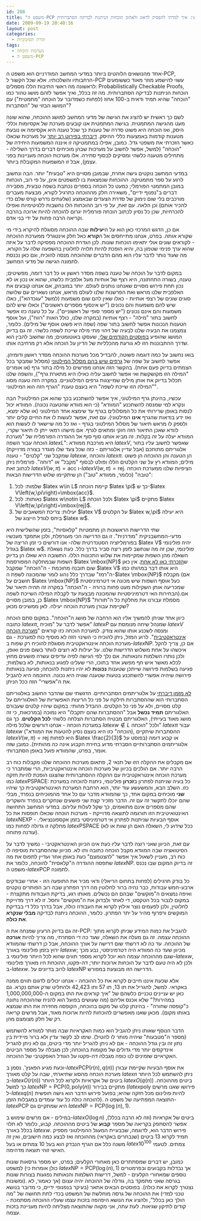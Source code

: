 ```yaml
---
id: 208
title: "משפט ה-PCP או: איך למדתי להפסיק לדאוג ולאהוב הוכחות הניתנות לבדיקה הסתברותית"
date: 2009-09-19 20:40:16
layout: post
categories: 
  - תורת הסיבוכיות
tags: 
  - מערכות הוכחה
  - משפט ה-PCP
---
```

אחד מהנושאים הלוהטים ביותר במדעי המחשב המודרניים הוא משפט ה-PCP, הרחבותיו והשלכותיו. אלא שכל הקשור ל-PCP עשוי להישמע מוזר מאוד כששומעים לראשונה מה ראשי התיבות הללו מסמלים: Probabilistically Checkable Proofs, הוכחות הניתנות לבדיקה הסתברותית. מה זה בכלל, ואיך אפשר לזהם מושג טהור כמו "הוכחה" שהיא תמיד ודאית ב-100 אחוז (לפחות כשמדובר על הוכחה "מתמטית") עם המושג הבזוי של "הסתברות"?

לשם כך ראשית יש להציג את הגישה של מדעי המחשב למושג ההוכחה, שהוא שונה מעט מהגישה המתמטית. בגישה המתמטית אנו קובעים מערכת של אקסיומות וכללי היסק, ואז הוכחה היא פשוט סדרה של טענות כך שכל טענה היא אקסיומה או נובעת מטענות קודמות באמצעות כללי ההיסק. <a href="http://www.gadial.net/?p=191">דיברתי בפירוט רב יותר</a> על מערכות שכאלו כאשר הזכרתי את משפטי גדל. כמובן, אפילו במתמטיקה זו איננה המשמעות היחידה של "הוכחה" (למשל, אפשר לחשוב על מערכות שבהן מוכיחים דברים בדרך השלילה - מתחילים מטענה כלשהי ומסיקים לבסוף סתירה. אלו מערכות הוכחה מעניינות בפני עצמן), אבל זו המשמעות המקובלת ביותר.

במדעי המחשב נוקטים גישה אחרת, שבמובן מסויים היא "טבעית" יותר. הבה ונחשוב לרגע על ספר מתמטיקה. ההוכחות שנמצאות בו למשפטים אינן, על פי רוב, הוכחות במובן המתמטי הפורמלי; כמעט כל הוכחה בספרים נכתבת בשפה טבעית, מסבירה דברים ב"נפנוף ידיים", משאירה חלק מההוכחה כתרגיל לקורא, מבצעת מעברים מורכבים בלי שום נימוק של סדרת הצעדים שבאמצע (שלעתים נדרש קורס שלם כדי להכיר אותם) וכן הלאה. עם זאת, על פי רוב ההוכחות הלו נחשבות ללגיטימיות ואפילו להכרחיות, שכן כל נסיון לכתוב הוכחה פורמלית יגרום להוכחה להיות ארוכה בהרבה וקריאה הרבה פחות על ידי בני אדם.

אם כן, הדגש המרכזי כאן הוא על ה<strong>יעילות</strong> שבה ההוכחה מסוגלת להיקרא בידי מי שקורא אותה. בפרט, אנחנו מתייחסים אל ה<strong>קורא</strong> כאל חלק אינטגרלי ממערכת ההוכחה - לקוראים שונים אולי יתאימו הוכחות שונות. לכן הגדרת ההוכחה מפסיקה לדבר על איזה שהוא ערך פנימי שטמון בה, והיא הופכת להיות תלויה לחלוטין בהשפעה שלה על הקורא. מה שעוד נותר לדבר עליו הוא מהם הדברים שההוכחה מנסה להוכיח, וגם כאן נכנסת לתמונה הגישה של מדעי המחשב.

במקום לדבר על הוכחה של טענה בשפה מסדר ראשון או כל דבר דומה, מפשיטים; טענה, בשורה התחתונה, היא רצף של אותיות מעל אלפבית כלשהו, שהוא או נכון או לא נכון תחת פירוש מסויים שאנחנו נותנים לעולם. יותר במובהק, אם אנחנו קובעים את האלפבית שלנו מראש ואת הפרשנות שלנו לעולם מראש, אנחנו נשארים עם שלושה סוגים שונים של רצפי אותיות - כאלו שאין להם שום משמעות (למשל "עגכדהא"), כאלו שיש להם משמעות והם נכונים ("יש אינסוף מספרים ראשונים") וכאלו שיש להם משמעות והם אינם נכונים ("יש מספר סופי של ראשוניים"). על כל טענה כזו אפשר לחשוב בתור "מילה" - רצף אותיות (במקרה שלנו, כולל האות "רווח"), ועל אוסף הטענות הנכונות אפשר לחשוב בתור שפה (שפה היא פשוט אוסף של מילים). כלומר, צמצמנו את הבעיה שלנו לבעיה של זיהוי מתי מילה שייכת לשפה כלשהי. זה גם בדיוק המושג שהופיע <a href="http://www.gadial.net/?p=204">בפוסטים הקודמים שלי</a>, שעסקו באוטומטים; מה שחשוב להבין הוא שדרך ההתבוננות הזו לא גורעת מהכלליות של הדיון על הוכחה אלא רק מרחיבה אותו.

בואו נחשוב על כמה דוגמה פשוטה, להבדיל מכל מערכות ההוכחה מסדר ראשון ודומיהן. אפשר לחשוב על שפה של <a href="http://www.gadial.net/?p=125">גרפים שיש בהם מסלול המילטוני</a> (מסלול שמבקר בכל הצמתים בדיוק פעם אחת). בהקשר הזה אנחנו מפרשים כל מילה בתור גרף (או אומרים "המילה הזו מקושקשת ואי אפשר לחשוב עליה כאילו היא מתארת גרף"), והשפה שלנו תכלול בדיוק את אותן מילים שמייצגות גרפים המילטוניים. במקרה הזה טענה מסוג "המילה הזו שייכת לשפה" היא בעצם טענת "הגרף הזה הוא המילטוני".

עכשיו, בהינתן גרף המילטוני, איך אפשר להשתכנע בכך שהוא אכן המילטוני? הבה ונקרא למי שמנסה להשתכנע "המוודא" (כי הוא מוודא שהטענה נכונה). המוודא יכול לנסות באופן שרירותי את כל המסלולים בגרף עד שימצא אחד המילטוני (או שלא ימצא, ואז ידע בודאות שהגרף <strong>אינו</strong> המילטוני). עם זאת, אפשר לעשות לו את החיים קלים יותר ולספק לו מראש תיאור של מסלול המילטוני בגרף - ואז כל מה שיישאר לו לעשות הוא לוודא שאכן התיאור הזה חוקי ומתאים לגרף. אם מישהו רמאי ייתן לו תיאור שקרי, המוודא יעלה על זה בקלות. זה מביא אותנו סוף סוף אל ההגדרה הפורמלית של "מערכת הוכחה עבור השפה $latex L$": היא מורכבת ממוודא $latex V$, שאפשר לחשוב עליו בתור אלגוריתם מתוחכם (אבל עדיין אלגוריתם - כזה שכל צעד שלו מוגדר בצורה מדוייקת) שמקבל שני "קלטים" - טענה $latex w$, והוכחה $latex \pi$. הן הטענה והן ההוכחה הן פשוט מילים; המוודא רץ על שני הקלטים הללו ופולט לבסוף "מקבל" או "דוחה". פורמלית ניתן לכתוב זאת $latex V\left(w,\pi\right)=\mbox{acc}$ ו-$latex V\left(w,\pi\right)=\mbox{rej}$. הציפיות שלנו ממערכת הוכחה "טובה" (כלומר, ממוודא "טוב") הן שיתקיימו שלוש הדרישות הבאות:
<ol>
	<li> שלמות: לכל $latex w\in L$ קיימת הוכחה $latex \pi$ כך ש-$latex V\left(w,\pi\right)=\mbox{acc}$.</li>
	<li> נאותות: לכל $latex w\notin L$ ולכל הוכחה $latex \pi$ מתקיים $latex V\left(w,\pi\right)=\mbox{rej}$.</li>
	<li> יעילות: צריכת המשאבים של $latex V$ על הקלטים $latex w,\pi$ היא יעילה ביחס לגודל הייצוג של $latex w$.</li>
</ol>
שתי הדרישות הראשונות הן מתמטיות "קלאסיות", בזמן שהשלישית היא מדעי-המחשבניקית "מודרנית". זו גם הדרישה הכי מעורפלת, ולכן אתמקד מעכשיו בפורמליזציה הסטנדרטית שלה- אנו דורשים כי זמן הריצה של $latex V$ יהיה פולינומי בגודל $latex w$. פולינומי, שכן זה מה שנחשב לזמן ריצה סביר בדרך כלל. כעת נשאלת השאלה מהן השפות שמקיימות את שלוש התכונות הללו. התשובה היא שאלו הן בדיוק השפות שבמחלקה המפורסמת $latex \mbox{NP}$ ש<a href="http://www.gadial.net/?p=96">הזכרתי כאן לא אחת</a>. אין כאן שום תובנה מחוכמת - ה"הוכחה" שמקבל $latex V$ היא אותו דבר במהותו כמו ה"רמז" שבדרך כלל נהוג לומר שהמכונה לשפת ה-$latex \mbox{NP}$ מקבלת (אם חושבים על $latex \mbox{NP}$ כעל אוסף השפות שיש מכונה אי דטרמיניסטית שמכריעה אותן השקילות מעט פחות ברורה - ה"הוכחה" במקרה זה תהיה תיאור של הבחירות האי דטרמיניסטיות שהמכונה מבצעת עד לקבלת המילה השייכת לשפה).אם כן, במובן מסויים $latex \mbox{NP}$ מסמלת עבורנו את מחלקת כל ה"תורות" שקיימת עבורן מערכת הוכחה יעילה. לאן ממשיכים מכאן?

כיוון אחד שניתן להמשיך אליו הוא הרחבה של מושג ה"הוכחה". במקום סתם הוכחה כתובה $latex \pi$, אפשר לדבר על "מוכיח" $latex P$ שמנהל שיחה מנומסת עם $latex V$ ומנסה לשכנע אותו שהוא צודק. למערכת הוכחה כזו קוראים "<a href="http://he.wikipedia.org/wiki/%D7%9E%D7%A2%D7%A8%D7%9B%D7%AA_%D7%94%D7%95%D7%9B%D7%97%D7%94_%D7%90%D7%99%D7%A0%D7%98%D7%A8%D7%90%D7%A7%D7%98%D7%99%D7%91%D7%99%D7%AA">מערכת הוכחה אינטראקטיבית</a>". לרוע המזל, ניתן להוכיח כי השינוי הזה לא מוסיף כוח למערכת - גם מערכת הוכחה אינטראקטיבית מסוגלת להוכיח רק שפות ב-$latex \mbox{NP}$. אם כן, צריך להקל איכשהו על אחת משלוש הדרישות שלנו. על יעילות לא רוצים לוותר בשום פנים ואופן, ולכן נותרו השלמות והנאותות. אם נלך לפי הגישה לפיה עדיפים עשרה פושעים מחוץ לכלא מאשר איש חף מפשע אחד בתוכו, הרי שעלינו לפגוע בנאותות, לא בשלמות; פגיעה בשלמות פירושה שייתכן שטענות <strong>נכונות</strong> לא יהיו ניתנות להוכחה; פגיעה בנאותות פירושה שיהיה אפשרי להשתכנע בטעות שטענה שגויה היא נכונה. החוכמה היא להגביל את ה"אפשרי" הזה ככל הניתן.

<a href="http://www.gadial.net/?p=203">לא מזמן דיברתי</a> על אלגוריתמים הסתברותיים. הדגשתי שם שהדבר החשוב באלגוריתם הסתברותי הוא שההסתברות תילקח על פני כל הריצות האפשריות של האלגוריתם על קלט מסויים, ולא על פני כל הקלטים. ההבדל מהותי: במקום שיהיו קלטים שעבורם האלגוריתם <strong>תמיד נכשל</strong> אבל "ההסתברות שהם יתקבלו" היא נמוכה (במרכאות, כי זה מושג מאוד בעייתי), האלגוריתם מבטיח הסתברות הצלחה כלשהי <strong>לכל הקלטים</strong>. כך גם במערכת הוכחה - אנחנו דורשים שלכל מילה $latex w\notin L$ ולכל "הוכחה" $latex \pi$ עבור $latex w$ ("הוכחה" כזו היא בעצם נסיון להטעות את המוודא), ההסתברות שיתקיים $latex V\left(w,\pi\right)=\mbox{rej}$ היא לפחות $latex \frac{2}{3}$ או קבוע דומה (בפוסט על אלגוריתמים הסתברותיים הסברתי מדוע בחירת הקבוע אינה כה מהותית). כמובן שזה אומר, בפרט, שהמוודא פועל באופן הסתברותי.

אם מקבלים את ההקלה הזו של תנאי 2, פתאום מערכות ההוכחה שלנו מקבלות כוח רב הרבה יותר. אם הולכים בכיוון של מערכות הוכחה אינטראקטיביות, הרי שמתברר כי מערכת הוכחה אינטראקטיבית עם ההקלה ההסתברותית שהצגנו הופכת להיות חזקה כמו $latex \mbox{PSPACE}$: כל בעיה שניתנת לפתרון ב<strong>זכרון</strong> פולינומי, ניתנת להוכחה במערכת כזו. השלב הבא, והמשעשע עוד יותר, הוא הרחבת המערכת האינטראקטיבית כך שיהיו <strong>שני</strong> מוכיחים במקום אחד, כך שהמוודא מדבר עם כל אחד מהמוכיחים בנפרד, מבלי שהם יוכלו לתקשר זה עם זה. הדבר מזכיר קצת שני פושעים שנחקרים בנפרד והשקרים שהם מספרים אינם מתואמים, כך שקל לעלות עליהם. במדעי המחשב התחושה האינטואיטיבית הזו תורגמה לתוצאה מדוייקת - מערכות הוכחה שכאלו תופסות את כל $latex \mbox{NEXP}$ - אוסף הבעיות שניתנות לפתרון אי דטרמיניסטי בזמן אקספוננציאלי. מחלקה זו גדולה לפחות כמו $latex \mbox{PSPACE}$ (ככל שידוע לי, השאלה האם הן שוות או לא עודנה פתוחה).

עם זאת, הכיוון שאני רוצה לדבר עליו כעת אינו הכיוון האינטראקטיבי - נמשיך לדבר על הסיטואציה שבה המוודא מקבל הוכחה כתובה ותו לא. מכיוון שההסתברות מוסיפה לו כוח רב, מעניין לשאול איך אפשר "להצטמצם" כעת באופן אחר ועדיין לתפוס את מה שתפסה ההגדרה ה"קלאסית" להוכחה, כלומר את $latex \mbox{NP}$. זה בדיוק המקום שבו נכנס משפט ה-$latex \mbox{PCP}$ לתמונה.

כל בודק תרגילים (לפחות בתחום הריאלי) ודאי מכיר את התופעה הזו - אחרי שבודקים ארבע-חמש עבודות, כבר נהיה ברור לחלוטין מה דרך הפתרון שבה רוב הפותרים נוקטים ואיפה נמצאים ה"מוקשים" שבהם הם נכשלים. מאותו רגע, בדיקת העבודות מתקצרת - במקום לנבור בכל הטקסט, די לאתר ולבדוק את ה"מוקשים" וחסל. זו לא דרך מדוייקת לחלוטין, ולכן לפעמים נוצר אילוץ לקרוא את העבודה כולה, אבל בדרך כלל די בבדיקת המוקשים ורפרוף מהיר על יתר הפתרון. כלומר, ההוכחה ניתנת לבדיקה <strong>מבלי שנקרא את כולה</strong>.

זה גם בדיוק הרעיון שמנחה את ה-PCP: להגביל את כמות המידע שניתן לקרוא מתוך ההוכחה עצמה. זה גם מעלה את השאלה, שעד כה די הסתרתי, מה צריך להיות <strong>אורכה</strong> של ההוכחה. עד כה לא דרשתי שום דרישה על אורך ההוכחה, אבל כן דרשתי שהמוודא ירוץ בזמן פולינומי באורך $latex w$; מכיוון שעד כה המוודא היה דטרמיניסטי, נבע מכך שגם מההוכחה עצמה הוא יוכל לקרוא מספר תווים שהוא לכל היותר פולינומי ב-$latex w$, ולכן לא היה טעם לדבר על הוכחות ארוכות יותר; דה-פקטו, ההוכחת היו מאורך פולינומי ב-$latex w$. לרוב בדיונים על $latex \mbox{NP}$ הדרישה הזו מבוצעת במפורש.

אלא שכעת איננו חייבים לקרוא את כל ההוכחה - אנחנו יכולים לדגום תווים ממנה באקראי. למשל, להגריל את תו 13, תו 57 ותו 42,423 ולהחליט שרק אותם נקרא. גם כאן יש עניינים טכניים כלשהם של "איך קוראים את התו במקום ה-1,000,000,000 במהירות?" שלא אכנס אליהם (מה שעושים בפועל הוא להניח שההוכחה נתונה כ"קופסה שחורה" - בהינתן קלט של מקום בהוכחה, הקופסה מחזירה את התו שנמצא באותו מקום). מכאן שאנו מאפשרים להוכחות להיות ארוכות מאוד, אבל מרשים קריאה רק של חלק מצומצם מהן.

הדבר הנוסף שאותו ניתן להגביל הוא כמות האקראיות שבה מותר למוודא להשתמש (מספר ה"מטבעות" שיהיה מותר לו להטיל). שימו לב לקשר עדין ולא ברור מיידית בין נתון זה ובין גודל ההוכחה - אם לא ניתן להגריל יותר מדי ביטים, גם לא ניתן להגריל אינדקסים יותר מדי גדולים של מקומות בהוכחה; לכן מגבלה על מספר הביטים האקראיים שזמינים לנו כופה מגבלה דה-פקטו על הגודל האפקטיבי של ההוכחה.

וכעת מגיע הפאנץ'. נסמן ב-$latex \mbox{PCP}\left(r\left(n\right),q\left(n\right)\right)$ את אוסף הבעיות שקיימת עבורן מערכת הוכחה מהסוג שתיארתי, שבה על קלט מאורך $latex n$ ניתן להשתמש לכל היותר ב-$latex O\left(r\left(n\right)\right)$ ביטים של אקראיות ולקרוא לכל היותר $latex O\left(q\left(n\right)\right)$ ביטים מההוכחה. כך למשל $latex \mbox{NP}=\mbox{PCP}\left(0,\mbox{poly}\left(n\right)\right)$ מתקיים בבירור ($latex \mbox{poly}$ פירושו שאנו מרשים ל-$latex q\left(n\right)$ להיות פולינום מכל חזקה שהיא; בפועל פירוש הדבר הוא גישה חופשית להוכחה כולה כל עוד עומדים במגבלות הזמן). התוצאה המפתיעה של משפט ה-$latex \mbox{PCP}$ היא שמתקיים גם $latex \mbox{NP}=\mbox{PCP}(\log(n),1)$.

במילים - אם מרשים שימוש ב-$latex O\left(\log n\right)$ ביטים של אקראיות (וזה לא הרבה בכלל), אפשר להסתפק בקריאה של מספר <strong>קבוע</strong> של ביטים מההוכחה. קבוע, כלומר לא תלוי בכלל באורך $latex w$. פירוש הדבר הוא, לדוגמה, שבבעיית המעגל ההמילטוני מספיק תמיד לקרוא 13 ביטים (שנבחרים באקראי) מההוכחה ואז לבצע כמה חישובים, ואין זה משנה כלל אם הגרף הנבדק הוא בעל 10 צמתים או בעל $latex 10^{100}$ צמתים. לטעמי האישי זוהי תוצאה מדהימה.

כמובן, יש דברים שמסתתרים כאן מאחורי הקלעים; בפרט, יש מספר גרסאות שונות למשפט (כולן אומרות כי $latex \mbox{NP}=\mbox{PCP}\left(\log\left(n\right),1\right)$ אך נבדלות בקבועים ובפרמטרים נוספים שמאחורי הקלעים - למשל, דרישות השלמות והנאותות נפגעות בצורות שונות ומשונות). בגרסה שאני מתמקד בה, גודלה של ההוכחה יהיה עצום (אך כאמור, לא נצטרך לקרוא את כולה). בפוסטים הבאים אתאר (בעיקר בנפנופי ידיים, כי מדובר בנושא טכני למדי) את ההוכחה של גרסה מוחלשת של המשפט בכדי לתת תחושה של "מה הולך כאן בכלל", ולהציג את הנושא היפהפה בזכות עצמו שעליו ההוכחה מסתמכת - קודים לתיקון שגיאות. לעת עתה, אני מקווה שהתוצאה מצליחה להיות מעניינת בזכות עצמה.
